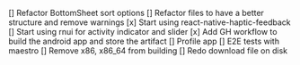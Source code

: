 [] Refactor BottomSheet sort options
[] Refactor files to have a better structure and remove warnings
[x] Start using react-native-haptic-feedback
[] Start using rnui for activity indicator and slider
[x] Add GH workflow to build the android app and store the artifact
[] Profile app
[] E2E tests with maestro
[] Remove x86, x86_64 from building
[] Redo download file on disk
